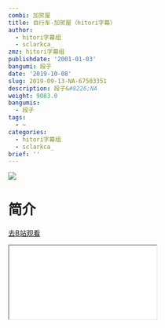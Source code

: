 ```yaml
---
combi: 加贺屋
title: 自行车-加贺屋（hitori字幕）
author:
  - hitori字幕组
  - sclarkca_
zmz: hitori字幕组
publishdate: '2001-01-03'
bangumi: 段子
date: '2019-10-08'
slug: 2019-09-13-NA-67503351
description: 段子&#8226;NA
weight: 9083.0
bangumis:
  - 段子
tags:
  - ~
categories:
  - hitori字幕组
  - sclarkca_
brief: ''
---
```

![](https://raw.githubusercontent.com/tcgriffith/owaraisite/master/static/tmpimg/595c99577a5826658105bc74a6476b7e2b86bb53.jpg.480.jpg)
# 简介  
  

[去B站观看](https://www.bilibili.com/video/av67503351/)
<div class ="resp-container"><iframe class="testiframe" src="//player.bilibili.com/player.html?aid=67503351"", scrolling="no", allowfullscreen="true" > </iframe></div> 
